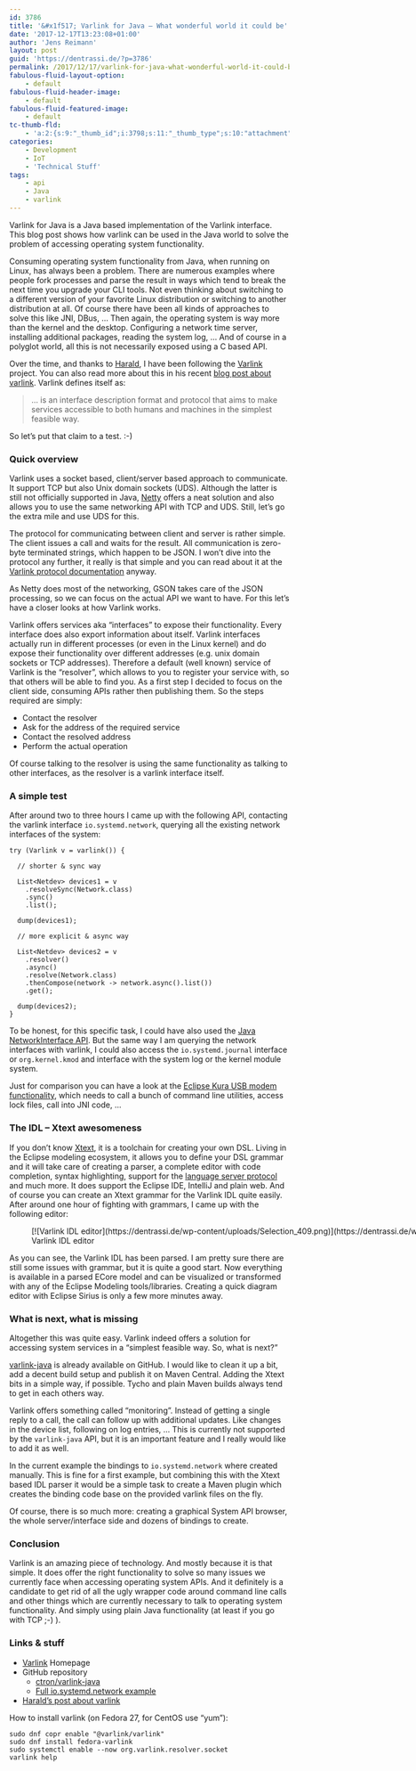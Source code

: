 ```yaml
---
id: 3786
title: '&#x1f517; Varlink for Java – What wonderful world it could be'
date: '2017-12-17T13:23:08+01:00'
author: 'Jens Reimann'
layout: post
guid: 'https://dentrassi.de/?p=3786'
permalink: /2017/12/17/varlink-for-java-what-wonderful-world-it-could-be/
fabulous-fluid-layout-option:
    - default
fabulous-fluid-header-image:
    - default
fabulous-fluid-featured-image:
    - default
tc-thumb-fld:
    - 'a:2:{s:9:"_thumb_id";i:3798;s:11:"_thumb_type";s:10:"attachment";}'
categories:
    - Development
    - IoT
    - 'Technical Stuff'
tags:
    - api
    - Java
    - varlink
---
```


Varlink for Java is a Java based implementation of the Varlink interface. This blog post shows how varlink can be used in the Java world to solve the problem of accessing operating system functionality.

Consuming operating system functionality from Java, when running on Linux, has always been a problem. There are numerous examples where people fork processes and parse the result in ways which tend to break the next time you upgrade your CLI tools. Not even thinking about switching to a different version of your favorite Linux distribution or switching to another distribution at all. Of course there have been all kinds of approaches to solve this like JNI, DBus, … Then again, the operating system is way more than the kernel and the desktop. Configuring a network time server, installing additional packages, reading the system log, … And of course in a polyglot world, all this is not necessarily exposed using a C based API.

Over the time, and thanks to [Harald](https://harald.hoyer.xyz/), I have been following the [Varlink](http://varlink.org) project. You can also read more about this in his recent [blog post about varlink](https://harald.hoyer.xyz/2017/12/18/varlink/). Varlink defines itself as:

> … is an interface description format and protocol that aims to make services accessible to both humans and machines in the simplest feasible way.

So let’s put that claim to a test. :-)

### Quick overview

Varlink uses a socket based, client/server based approach to communicate. It support TCP but also Unix domain sockets (UDS). Although the latter is still not officially supported in Java, [Netty](https://netty.io/) offers a neat solution and also allows you to use the same networking API with TCP and UDS. Still, let’s go the extra mile and use UDS for this.

The protocol for communicating between client and server is rather simple. The client issues a call and waits for the result. All communication is zero-byte terminated strings, which happen to be JSON. I won’t dive into the protocol any further, it really is that simple and you can read about it at the [Varlink protocol documentation](https://github.com/varlink/documentation/wiki#protocol) anyway.

As Netty does most of the networking, GSON takes care of the JSON processing, so we can focus on the actual API we want to have. For this let’s have a closer looks at how Varlink works.

Varlink offers services aka “interfaces” to expose their functionality. Every interface does also export information about itself. Varlink interfaces actually run in different processes (or even in the Linux kernel) and do expose their functionality over different addresses (e.g. unix domain sockets or TCP addresses). Therefore a default (well known) service of Varlink is the “resolver”, which allows to you to register your service with, so that others will be able to find you. As a first step I decided to focus on the client side, consuming APIs rather then publishing them. So the steps required are simply:

- Contact the resolver
- Ask for the address of the required service
- Contact the resolved address
- Perform the actual operation

Of course talking to the resolver is using the same functionality as talking to other interfaces, as the resolver is a varlink interface itself.

### A simple test

After around two to three hours I came up with the following API, contacting the varlink interface `io.systemd.network`, querying all the existing network interfaces of the system:

```
try (Varlink v = varlink()) {

  // shorter & sync way

  List<Netdev> devices1 = v
    .resolveSync(Network.class)
    .sync()
    .list();

  dump(devices1);

  // more explicit & async way

  List<Netdev> devices2 = v
    .resolver()
    .async()
    .resolve(Network.class)
    .thenCompose(network -> network.async().list())
    .get();

  dump(devices2);
}

```

To be honest, for this specific task, I could have also used the [Java NetworkInterface API](https://docs.oracle.com/javase/8/docs/api/java/net/NetworkInterface.html). But the same way I am querying the network interfaces with varlink, I could also access the `io.systemd.journal` interface or `org.kernel.kmod` and interface with the system log or the kernel module system.

Just for comparison you can have a look at the [Eclipse Kura USB modem functionality](https://github.com/eclipse/kura/tree/f3efdd91ab3fba1026bedc7a75f5ad3d02306c52/kura/org.eclipse.kura.linux.net/src/main/java/org/eclipse/kura/linux/net/modem), which needs to call a bunch of command line utilities, access lock files, call into JNI code, …

### The IDL – Xtext awesomeness

If you don’t know [Xtext](https://www.eclipse.org/Xtext/), it is a toolchain for creating your own DSL. Living in the Eclipse modeling ecosystem, it allows you to define your DSL grammar and it will take care of creating a parser, a complete editor with code completion, syntax highlighting, support for the [language server protocol](https://github.com/Microsoft/language-server-protocol) and much more. It does support the Eclipse IDE, IntelliJ and plain web. And of course you can create an Xtext grammar for the Varlink IDL quite easily. After around one hour of fighting with grammars, I came up with the following editor:

<figure aria-describedby="caption-attachment-3798" class="wp-caption aligncenter" id="attachment_3798" style="width: 1048px">[![Varlink IDL editor](https://dentrassi.de/wp-content/uploads/Selection_409.png)](https://dentrassi.de/wp-content/uploads/Selection_409.png)<figcaption class="wp-caption-text" id="caption-attachment-3798">Varlink IDL editor</figcaption></figure>As you can see, the Varlink IDL has been parsed. I am pretty sure there are still some issues with grammar, but it is quite a good start. Now everything is available in a parsed ECore model and can be visualized or transformed with any of the Eclipse Modeling tools/libraries. Creating a quick diagram editor with Eclipse Sirius is only a few more minutes away.

### What is next, what is missing

Altogether this was quite easy. Varlink indeed offers a solution for accessing system services in a <q>simplest feasible way. So, what is next?</q>

[varlink-java](https://github.com/ctron/varlink-java) is already available on GitHub. I would like to clean it up a bit, add a decent build setup and publish it on Maven Central. Adding the Xtext bits in a simple way, if possible. Tycho and plain Maven builds always tend to get in each others way.

Varlink offers something called “monitoring”. Instead of getting a single reply to a call, the call can follow up with additional updates. Like changes in the device list, following on log entries, … This is currently not supported by the `varlink-java` API, but it is an important feature and I really would like to add it as well.

In the current example the bindings to `io.systemd.network` where created manually. This is fine for a first example, but combining this with the Xtext based IDL parser it would be a simple task to create a Maven plugin which creates the binding code base on the provided varlink files on the fly.

Of course, there is so much more: creating a graphical System API browser, the whole server/interface side and dozens of bindings to create.

### Conclusion

Varlink is an amazing piece of technology. And mostly because it is that simple. It does offer the right functionality to solve so many issues we currently face when accessing operating system APIs. And it definitely is a candidate to get rid of all the ugly wrapper code around command line calls and other things which are currently necessary to talk to operating system functionality. And simply using plain Java functionality (at least if you go with TCP ;-) ).

### Links &amp; stuff

- [Varlink](http://varlink.org) Homepage
- GitHub repository 
    - [ctron/varlink-java](https://github.com/ctron/varlink-java)
    - [Full io.systemd.network example](https://github.com/ctron/varlink-java/blob/develop/varlink-bindings/io.systemd/src/test/java/io/systemd)
- [Harald’s post about varlink](https://harald.hoyer.xyz/2017/12/18/varlink/)

How to install varlink (on Fedora 27, for CentOS use “yum”):

```
sudo dnf copr enable "@varlink/varlink"
sudo dnf install fedora-varlink
sudo systemctl enable --now org.varlink.resolver.socket
varlink help

```